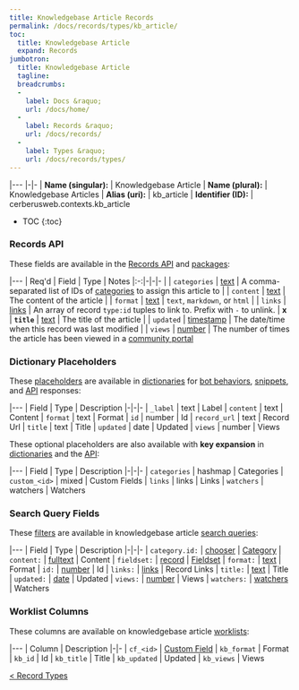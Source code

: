 ```yaml
---
title: Knowledgebase Article Records
permalink: /docs/records/types/kb_article/
toc:
  title: Knowledgebase Article
  expand: Records
jumbotron:
  title: Knowledgebase Article
  tagline: 
  breadcrumbs:
  -
    label: Docs &raquo;
    url: /docs/home/
  -
    label: Records &raquo;
    url: /docs/records/
  -
    label: Types &raquo;
    url: /docs/records/types/
---
```


|---
|-|-
| **Name (singular):** | Knowledgebase Article
| **Name (plural):** | Knowledgebase Articles
| **Alias (uri):** | kb_article
| **Identifier (ID):** | cerberusweb.contexts.kb_article

* TOC
{:toc}

### Records API

These fields are available in the [Records API](/docs/api/endpoints/records/) and [packages](/docs/packages/):

|---
| Req'd | Field | Type | Notes
|:-:|-|-|-
|   | `categories` | [text](/docs/records/fields/types/text/) | A comma-separated list of IDs of [categories](/docs/records/types/kb_category/) to assign this article to 
|   | `content` | [text](/docs/records/fields/types/text/) | The content of the article 
|   | `format` | [text](/docs/records/fields/types/text/) | `text`, `markdown`, or `html` 
|   | `links` | [links](/docs/records/fields/types/links/) | An array of record `type:id` tuples to link to. Prefix with `-` to unlink. 
| **x** | **`title`** | [text](/docs/records/fields/types/text/) | The title of the article 
|   | `updated` | [timestamp](/docs/records/fields/types/timestamp/) | The date/time when this record was last modified 
|   | `views` | [number](/docs/records/fields/types/number/) | The number of times the article has been viewed in a [community portal](/docs/portals/) 

### Dictionary Placeholders

These [placeholders](/docs/bots/scripting/placeholders/) are available in [dictionaries](/docs/bots/behaviors/dictionaries/) for [bot behaviors](/docs/bots/behaviors/), [snippets](/docs/snippets/), and [API](/docs/api/) responses:

|---
| Field | Type | Description
|-|-|-
| `_label` | text | Label
| `content` | text | Content
| `format` | text | Format
| `id` | number | Id
| `record_url` | text | Record Url
| `title` | text | Title
| `updated` | date | Updated
| `views` | number | Views

These optional placeholders are also available with **key expansion** in [dictionaries](/docs/bots/behaviors/dictionaries/#key-expansion) and the [API](/docs/api/responses/#expanding-keys-in-api-requests):

|---
| Field | Type | Description
|-|-|-
| `categories` | hashmap | Categories
| `custom_<id>` | mixed | Custom Fields
| `links` | links | Links
| `watchers` | watchers | Watchers
	
### Search Query Fields

These [filters](/docs/search/filters/) are available in knowledgebase article [search queries](/docs/search/):

|---
| Field | Type | Description
|-|-|-
| `category.id:` | [chooser](/docs/search/filters/choosers/) | [Category](/docs/records/types/kb_category/)
| `content:` | [fulltext](/docs/search/filters/fulltext/) | Content
| `fieldset:` | [record](/docs/search/deep-search/) | [Fieldset](/docs/records/types/custom_fieldset/)
| `format:` | [text](/docs/search/filters/text/) | Format
| `id:` | [number](/docs/search/filters/numbers/) | Id
| `links:` | [links](/docs/search/filters/links/) | Record Links
| `title:` | [text](/docs/search/filters/text/) | Title
| `updated:` | [date](/docs/search/filters/dates/) | Updated
| `views:` | [number](/docs/search/filters/numbers/) | Views
| `watchers:` | [watchers](/docs/search/filters/watchers/) | Watchers
	
### Worklist Columns

These columns are available on knowledgebase article [worklists](/docs/worklists/):

|---
| Column | Description
|-|-
| `cf_<id>` | [Custom Field](/docs/records/types/custom_field/)
| `kb_format` | Format
| `kb_id` | Id
| `kb_title` | Title
| `kb_updated` | Updated
| `kb_views` | Views

<div class="section-nav">
	<div class="left">
		<a href="/docs/records/types/" class="prev">&lt; Record Types</a>
	</div>
	<div class="right align-right">
	</div>
</div>
<div class="clear"></div>